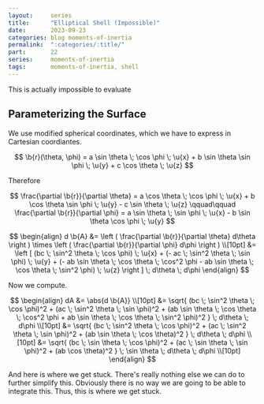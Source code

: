 ```yaml
---
layout:     series
title:      "Elliptical Shell (Impossible)"
date:       2023-09-23
categories: blog moments-of-inertia
permalink:  ":categories/:title/"
part:       22
series:     moments-of-inertia
tags:       moments-of-inertia, shell
---
```


This is actually impossible to evaluate

## Parameterizing the Surface

We use modified spherical coordinates, which we have to express in Cartesian coordiantes.

$$
\b{r}(\theta, \phi) = a \sin \theta \; \cos \phi \; \u{x} + b \sin \theta \sin \phi \; \u{y} + c \cos \theta \; \u{z}
$$

Therefore

$$
\frac{\partial \b{r}}{\partial \theta} = a \cos \theta \; \cos \phi \; \u{x} + b \cos \theta \sin \phi \; \u{y} - c \sin \theta \; \u{z}
\qquad\qquad
\frac{\partial \b{r}}{\partial \phi} = a \sin \theta \; \sin \phi \; \u{x} - b \sin \theta \cos \phi \; \u{y}
$$


$$
\begin{align}
    d \b{A} &= \left ( \frac{\partial \b{r}}{\partial \theta} d\theta \right ) \times \left ( \frac{\partial \b{r}}{\partial \phi} d\phi \right ) \\[10pt]
    &= \left [ (bc \; \sin^2 \theta \; \cos \phi) \; \u{x}
    + (- ac \; \sin^2 \theta \; \sin \phi) \; \u{y}
    + (- ab \sin \theta \; \cos \theta \; \cos^2 \phi - ab \sin \theta \; \cos \theta \; \sin^2 \phi) \; \u{z}
    \right ] \; d\theta \; d\phi
\end{align}
$$

Now we compute.

$$
\begin{align}
    dA &= \abs{d \b{A}} \\[10pt]
    &=  \sqrt{ (bc \; \sin^2 \theta \; \cos \phi)^2 + (ac \; \sin^2 \theta \; \sin \phi)^2 + (ab \sin \theta \; \cos \theta \; \cos^2 \phi + ab \sin \theta \; \cos \theta \; \sin^2 \phi)^2 } \; d\theta \; d\phi \\[10pt]
    &= \sqrt{ (bc \; \sin^2 \theta \; \cos \phi)^2 + (ac \; \sin^2 \theta \; \sin \phi)^2 + (ab \sin \theta \; \cos \theta)^2 } \; d\theta \; d\phi \\[10pt]
    &= \sqrt{ (bc \; \sin \theta \; \cos \phi)^2 + (ac \; \sin \theta \; \sin \phi)^2 + (ab \cos \theta)^2 } \; \sin \theta \; d\theta \; d\phi \\[10pt]
\end{align}
$$

And here is where we get stuck. There's really nothing else we can do to further simplify this. Obviously there is no way we are going to be able to integrate this. Thus, this is where we get stuck.

<!-- 
## Mass

$$
\begin{align}
    M &= \int dm \\[10pt]
    &= \sigma \int dA \\[10pt]
\end{align}
$$

<br>

## Moment of Inertia About Central Axis

$$
\begin{align}
    I &= \int r_{axis}^2 dm \\[10pt]
    &= \sigma \int r_{axis}^2 dA \\[10pt]
\end{align}
$$

<br>

## Moment of Inertia About Central Diameter

$$
\begin{align}
    I &= \int r_{axis}^2 dm \\[10pt]
    &= \sigma \int r_{axis}^2 dA \\[10pt]
\end{align}
$$ -->